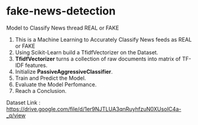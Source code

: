 # fake-news-detection
Model to Classify News thread REAL or FAKE

1. This is a Machine Learning to Accurately Classify News feeds as REAL or FAKE
2. Using Scikit-Learn build a TfidfVectorizer on the Dataset.
3. **TfidfVectorizer** turns a collection of raw documents into matrix of TF-IDF features.
4. Initialize **PassiveAggressiveClassifier**.
5. Train and Predict the Model.
6. Evaluate the Model Perfomance.
7. Reach a Conclusion.


Dataset Link : https://drive.google.com/file/d/1er9NJTLUA3qnRuyhfzuN0XUsoIC4a-_q/view
